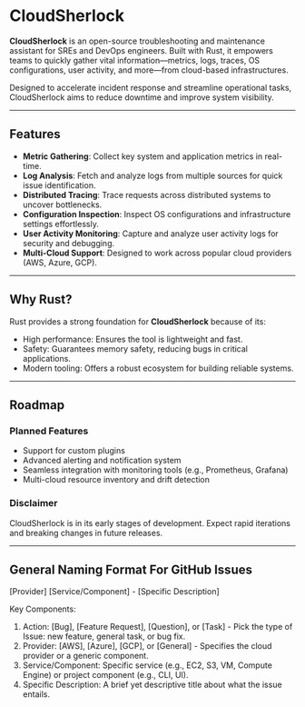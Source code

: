 # CloudSherlock

**CloudSherlock** is an open-source troubleshooting and maintenance assistant for SREs and DevOps engineers. Built with Rust, it empowers teams to quickly gather vital information—metrics, logs, traces, OS configurations, user activity, and more—from cloud-based infrastructures.

Designed to accelerate incident response and streamline operational tasks, CloudSherlock aims to reduce downtime and improve system visibility.

---

## Features

- **Metric Gathering**: Collect key system and application metrics in real-time.
- **Log Analysis**: Fetch and analyze logs from multiple sources for quick issue identification.
- **Distributed Tracing**: Trace requests across distributed systems to uncover bottlenecks.
- **Configuration Inspection**: Inspect OS configurations and infrastructure settings effortlessly.
- **User Activity Monitoring**: Capture and analyze user activity logs for security and debugging.
- **Multi-Cloud Support**: Designed to work across popular cloud providers (AWS, Azure, GCP).

---

## Why Rust?

Rust provides a strong foundation for **CloudSherlock** because of its:
- High performance: Ensures the tool is lightweight and fast.
- Safety: Guarantees memory safety, reducing bugs in critical applications.
- Modern tooling: Offers a robust ecosystem for building reliable systems.

---

## Roadmap

### Planned Features

- Support for custom plugins
- Advanced alerting and notification system
- Seamless integration with monitoring tools (e.g., Prometheus, Grafana)
- Multi-cloud resource inventory and drift detection

### Disclaimer

CloudSherlock is in its early stages of development. Expect rapid iterations and breaking changes in future releases.

---
## General Naming Format For GitHub Issues

\[Provider\] [Service/Component] - [Specific Description]

Key Components:
1.	Action: [Bug], [Feature Request], [Question], or [Task] - Pick the type of Issue: new feature, general task, or bug fix.
2.	Provider: [AWS], [Azure], [GCP], or [General] - Specifies the cloud provider or a generic component.
3.	Service/Component: Specific service (e.g., EC2, S3, VM, Compute Engine) or project component (e.g., CLI, UI).
4.	Specific Description: A brief yet descriptive title about what the issue entails.